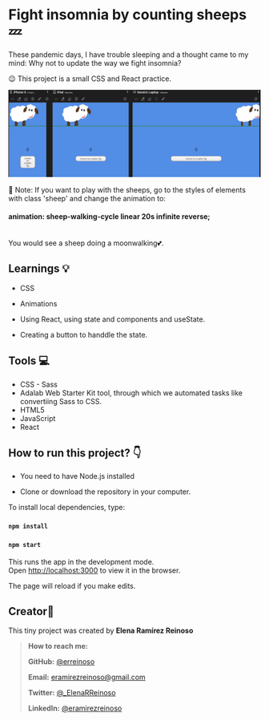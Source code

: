 # Fight insomnia by counting sheeps 💤

These pandemic days, I have trouble sleeping and a thought came to my mind: Why not to update the way we fight insomnia?

😉 This project is a small CSS and React practice.

![gif of sheep wandering](https://github.com/erreinoso/sheeps-counter/blob/sheep/sheeps-counter-readme.gif)

📢 Note: If you want to play with the sheeps, go to the styles of elements with class 'sheep' and change the animation to: <br>

#### animation: sheep-walking-cycle linear 20s infinite reverse;

<br>
You would see a sheep doing a moonwalking💕.

## Learnings 💡

- CSS

- Animations

- Using React, using state and components and useState.

- Creating a button to handdle the state.

## Tools 💻

- CSS - Sass
- Adalab Web Starter Kit tool, through which we automated tasks like convertiing Sass to CSS.
- HTML5
- JavaScript
- React

## How to run this project? :point_down:

- You need to have Node.js installed

- Clone or download the repository in your computer.

To install local dependencies, type:

#### `npm install`

#### `npm start`

This runs the app in the development mode.<br />
Open [http://localhost:3000](http://localhost:3000) to view it in the browser.

The page will reload if you make edits.<br />

## Creator👋

This tiny project was created by **Elena Ramírez Reinoso**

> **How to reach me:**
>
> **GitHub:** [@erreinoso](https://github.com/erreinoso)
>
> **Email:** <eramirezreinoso@gmail.com>
>
> **Twitter:** [@\_ElenaRReinoso](https://twitter.com/_ElenaRReinoso)
>
> **LinkedIn:** [@eramirezreinoso](https://www.linkedin.com/in/eramirezreinoso/)
